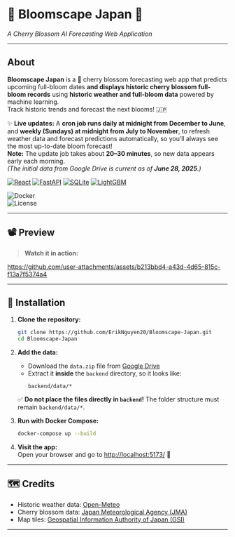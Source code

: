 # 🌸 **Bloomscape Japan** 🌸  
_A Cherry Blossom AI Forecasting Web Application_

---

## **About**

**Bloomscape Japan** is a 🌸 cherry blossom forecasting web app that predicts upcoming full-bloom dates **and displays historic cherry blossom full-bloom records** using **historic weather and full-bloom data** powered by machine learning.  
Track historic trends and forecast the next blooms! 🇯🇵

✨ **Live updates:** A **cron job runs daily at midnight from December to June**, and **weekly (Sundays) at midnight from July to November**, to refresh weather data and forecast predictions automatically, so you’ll always see the most up-to-date bloom forecast!  
**Note:** The update job takes about **20–30 minutes**, so new data appears early each morning.  
_(The initial data from Google Drive is current as of **June 28, 2025**.)_

[![React](https://img.shields.io/badge/Frontend-ReactJS-61DAFB?style=for-the-badge&logo=react)](https://react.dev/)
[![FastAPI](https://img.shields.io/badge/Backend-FastAPI-009688?style=for-the-badge&logo=fastapi)](https://fastapi.tiangolo.com/)
[![SQLite](https://img.shields.io/badge/Database-SQLite-003B57?style=for-the-badge&logo=sqlite)](https://www.sqlite.org/)
[![LightGBM](https://img.shields.io/badge/ML-LightGBM-FFD700?style=for-the-badge)](https://lightgbm.readthedocs.io/)

![Docker](https://img.shields.io/badge/docker-ready-blue?style=for-the-badge)  
![License](https://img.shields.io/badge/license-MIT-green?style=for-the-badge)  

---

## 📽️ Preview

> **Watch it in action:**

https://github.com/user-attachments/assets/b213bbd4-a43d-4d65-815c-f13a7f5374a4

---

## 🚀 **Installation**

1. **Clone the repository:**  
   ```bash
   git clone https://github.com/ErikNguyen20/Bloomscape-Japan.git
   cd Bloomscape-Japan

2. **Add the data:**  
   - Download the `data.zip` file from [Google Drive](https://drive.google.com/file/d/1fr1wJ3CLZpbIjP4b3hHH9ymnir4ZaseR/view?usp=sharing)  
   - Extract it **inside** the `backend` directory, so it looks like:  
     ```
     backend/data/*
     ```

   ✅ **Do not place the files directly in `backend`!** The folder structure must remain `backend/data/*`.

3. **Run with Docker Compose:**  
   ```bash
   docker-compose up --build
   ```

4. **Visit the app:**  
   Open your browser and go to [http://localhost:5173/](http://localhost:5173/) 🌸

---

## 🗺️ **Credits**

- Historic weather data: [Open-Meteo](https://open-meteo.com/)  
- Cherry blossom data: [Japan Meteorological Agency (JMA)](https://www.jma.go.jp/jma/index.html)  
- Map tiles: [Geospatial Information Authority of Japan (GSI)](https://www.gsi.go.jp/)

---
